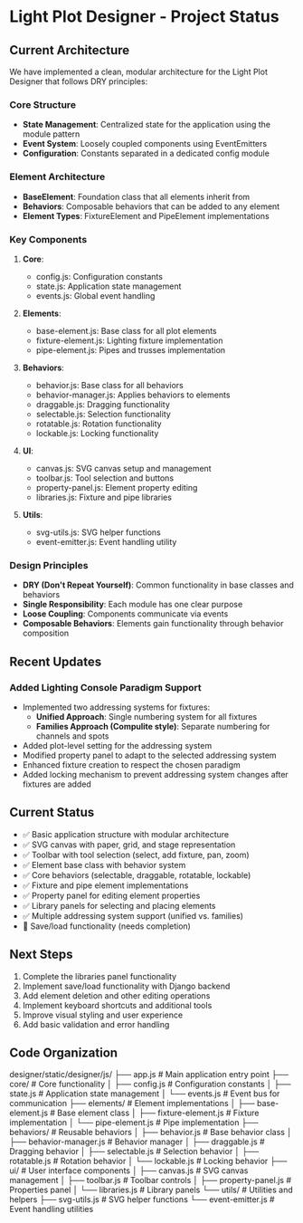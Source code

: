 # Light Plot Designer - Project Status

## Current Architecture

We have implemented a clean, modular architecture for the Light Plot Designer that follows DRY principles:

### Core Structure
- **State Management**: Centralized state for the application using the module pattern
- **Event System**: Loosely coupled components using EventEmitters
- **Configuration**: Constants separated in a dedicated config module

### Element Architecture
- **BaseElement**: Foundation class that all elements inherit from
- **Behaviors**: Composable behaviors that can be added to any element
- **Element Types**: FixtureElement and PipeElement implementations

### Key Components
1. **Core**: 
   - config.js: Configuration constants
   - state.js: Application state management
   - events.js: Global event handling

2. **Elements**:
   - base-element.js: Base class for all plot elements
   - fixture-element.js: Lighting fixture implementation
   - pipe-element.js: Pipes and trusses implementation

3. **Behaviors**:
   - behavior.js: Base class for all behaviors
   - behavior-manager.js: Applies behaviors to elements
   - draggable.js: Dragging functionality
   - selectable.js: Selection functionality
   - rotatable.js: Rotation functionality
   - lockable.js: Locking functionality

4. **UI**:
   - canvas.js: SVG canvas setup and management
   - toolbar.js: Tool selection and buttons
   - property-panel.js: Element property editing
   - libraries.js: Fixture and pipe libraries

5. **Utils**:
   - svg-utils.js: SVG helper functions
   - event-emitter.js: Event handling utility

### Design Principles
- **DRY (Don't Repeat Yourself)**: Common functionality in base classes and behaviors
- **Single Responsibility**: Each module has one clear purpose
- **Loose Coupling**: Components communicate via events
- **Composable Behaviors**: Elements gain functionality through behavior composition

## Recent Updates

### Added Lighting Console Paradigm Support
- Implemented two addressing systems for fixtures:
  - **Unified Approach**: Single numbering system for all fixtures
  - **Families Approach (Compulite style)**: Separate numbering for channels and spots
- Added plot-level setting for the addressing system
- Modified property panel to adapt to the selected addressing system
- Enhanced fixture creation to respect the chosen paradigm
- Added locking mechanism to prevent addressing system changes after fixtures are added

## Current Status

- ✅ Basic application structure with modular architecture
- ✅ SVG canvas with paper, grid, and stage representation
- ✅ Toolbar with tool selection (select, add fixture, pan, zoom)
- ✅ Element base class with behavior system
- ✅ Core behaviors (selectable, draggable, rotatable, lockable)
- ✅ Fixture and pipe element implementations
- ✅ Property panel for editing element properties
- ✅ Library panels for selecting and placing elements
- ✅ Multiple addressing system support (unified vs. families)
- 🔄 Save/load functionality (needs completion)

## Next Steps

1. Complete the libraries panel functionality
2. Implement save/load functionality with Django backend
3. Add element deletion and other editing operations
4. Implement keyboard shortcuts and additional tools
5. Improve visual styling and user experience
6. Add basic validation and error handling

## Code Organization
designer/static/designer/js/
├── app.js                  # Main application entry point
├── core/                   # Core functionality
│   ├── config.js           # Configuration constants
│   ├── state.js            # Application state management
│   └── events.js           # Event bus for communication
├── elements/               # Element implementations
│   ├── base-element.js     # Base element class
│   ├── fixture-element.js  # Fixture implementation
│   └── pipe-element.js     # Pipe implementation
├── behaviors/              # Reusable behaviors
│   ├── behavior.js         # Base behavior class
│   ├── behavior-manager.js # Behavior manager
│   ├── draggable.js        # Dragging behavior
│   ├── selectable.js       # Selection behavior
│   ├── rotatable.js        # Rotation behavior
│   └── lockable.js         # Locking behavior
├── ui/                     # User interface components
│   ├── canvas.js           # SVG canvas management
│   ├── toolbar.js          # Toolbar controls
│   ├── property-panel.js   # Properties panel
│   └── libraries.js        # Library panels
└── utils/                  # Utilities and helpers
├── svg-utils.js        # SVG helper functions
└── event-emitter.js    # Event handling utilities